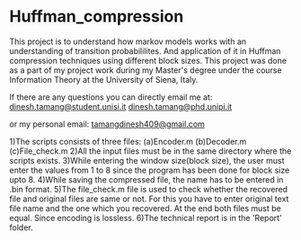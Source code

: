 # Huffman_compression

This project is to understand how markov models works with an understanding of transition probabililites.
And application of it in Huffman compression techniques using different block sizes. This project was done as a part of my project 
work during my Master's degree under the course Information Theory at the University of Siena, Italy.

If there are any questions you can directly email me at:
dinesh.tamang@student.unisi.it
dinesh.tamang@phd.unipi.it

or my personal email:
tamangdinesh409@gmail.com


1)The scripts consists of three files: (a)Encoder.m (b)Decoder.m (c)File_check.m
2)All the input files must be in the same directory where the scripts exists.
3)While entering the window size(block size), the user must enter the values from 1 to 8 
since the program has been done for block size upto 8.
4)While saving the compressed file, the name has to be entered in .bin format.
5)The file_check.m file is used to check whether the recovered file and original files are
same or not. For this you have to enter original text file name and the one which you
recovered. At the end both files must be equal. Since encoding is lossless.
6)The technical report is in the 'Report' folder.
